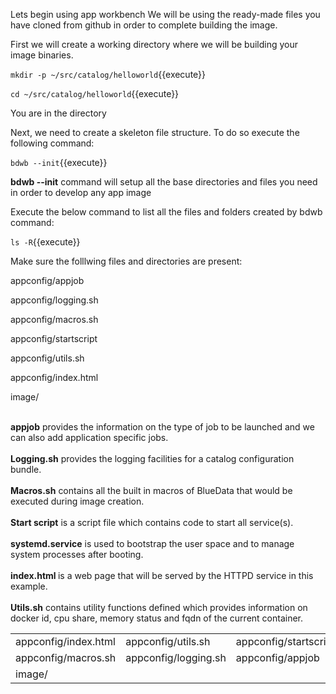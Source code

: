 
Lets begin using app workbench
We will be using the ready-made files you have cloned from github in order to complete building the image.

First we will create a working directory where we will be building your image binaries. 

`mkdir -p ~/src/catalog/helloworld`{{execute}}

`cd ~/src/catalog/helloworld`{{execute}}

You are in the directory

Next, we need to create a skeleton file structure. To do so execute the following command:

`bdwb --init`{{execute}}

 <b>bdwb --init</b> command will setup all the base directories and files you need in order to develop any app image
 
 Execute the below command to list all the files and folders created by bdwb command:

`ls -R`{{execute}}

Make sure the folllwing files and directories are present:

  appconfig/appjob
  
  appconfig/logging.sh
  
  appconfig/macros.sh
  
  appconfig/startscript
  
  appconfig/utils.sh
 
  appconfig/index.html  
  
  image/
  
<br><b>appjob</b> provides the information on the type of job to be launched and we can also add application specific jobs.<br>
<br><b>Logging.sh</b> provides the logging facilities for a catalog configuration bundle.<br> 
<br><b>Macros.sh</b> contains all the built in macros of BlueData that would be executed during image creation.<br>
<br><b>Start script</b> is a script file which contains code to start all service(s).<br> 
<br><b>systemd.service</b> is used to bootstrap the user space and to manage system processes after booting.<br>
<br><b>index.html </b> is a web page that will be served by the HTTPD service in this example.<br>
<br><b>Utils.sh</b> contains utility functions defined which provides information on docker id, cpu share, memory status and fqdn of the current container.



<table border="0px" width="100%">
  
  <tr>
    <td>appconfig/index.html</td>
    <td>appconfig/utils.sh</td> 
    <td>appconfig/startscript</td>
  </tr>
  <tr>
    <td>appconfig/macros.sh</td>
    <td>appconfig/logging.sh</td> 
    <td>appconfig/appjob</td>
  </tr>
<tr>
    <td>image/</td>
  </tr>
</table>

